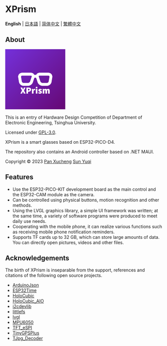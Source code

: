 # XPrism

**English** | [日本語](README.ja.md) | [简体中文](README.md) | [繁體中文](README.zh_TW.md)

## About

![appicon](.readme/appicon.png)

This is an entry of Hardware Design Competition of Department of Electronic Engineering, Tsinghua University.

Licensed under [GPL-3.0](https://www.gnu.org/licenses/gpl-3.0.html).

XPrism is a smart glasses based on ESP32-PICO-D4.

The repository also contains an Android controller based on .NET MAUI.

Copyright © 2023 [Pan Xucheng](https://github.com/Panxuc) [Sun Yuqi](https://github.com/always-del)

## Features

- Use the ESP32-PICO-KIT development board as the main control and the ESP32-CAM module as the camera.
- Can be controlled using physical buttons, motion recognition and other methods.
- Using the LVGL graphics library, a simple UI framework was written; at the same time, a variety of software programs were produced to meet daily use needs.
- Cooperating with the mobile phone, it can realize various functions such as receiving mobile phone notification reminders.
- Supports TF cards up to 32 GB, which can store large amounts of data. You can directly open pictures, videos and other files.

## Acknowledgements

The birth of XPrism is inseparable from the support, references and citations of the following open source projects.

- [ArduinoJson](https://github.com/bblanchon/ArduinoJson)
- [ESP32Time](https://github.com/fbiego/ESP32Time)
- [HoloCubic](https://github.com/peng-zhihui/HoloCubic)
- [HoloCubic_AIO](https://github.com/ClimbSnail/HoloCubic_AIO)
- [i2cdevlib](https://github.com/jrowberg/i2cdevlib)
- [littlefs](https://github.com/littlefs-project/littlefs)
- [lvgl](https://github.com/lvgl/lvgl)
- [MPU6050](https://github.com/kriswiner/MPU6050)
- [TFT_eSPI](https://github.com/Bodmer/TFT_eSPI)
- [TinyGPSPlus](https://github.com/mikalhart/TinyGPSPlus)
- [TJpg_Decoder](https://github.com/Bodmer/TJpg_Decoder)
